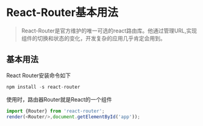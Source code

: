 # React-Router基本用法

> React-Router是官方维护的唯一可选的react路由库。他通过管理URL,实现组件的切换和状态的变化，开发复杂的应用几乎肯定会用到。

## 基本用法
React Router安装命令如下

```javascript
npm install -s react-router
```

使用时，路由器Router就是React的一个组件

```javascript
import {Router} from 'react-router';
render(<Router/>,document.getElementById('app'));

```